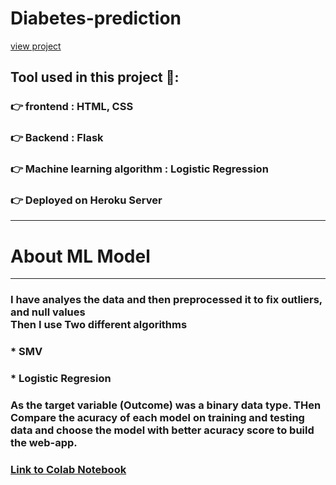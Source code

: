 # Diabetes-prediction
[view project](https://diabetes-prediction-d.herokuapp.com/)
<br>
## Tool used in this project 🔨:
### 👉 frontend : HTML, CSS 
### 👉 Backend : Flask 
### 👉 Machine learning algorithm : Logistic Regression
### 👉 Deployed on Heroku Server
***
# About ML Model
***
### I have analyes the data and then preprocessed it to fix outliers, and null values <br> Then I use Two different algorithms 
###  * SMV
###  * Logistic Regresion
###  As the target variable (Outcome) was a binary data type. THen Compare the acuracy of each model on training and testing data and choose the model with better acuracy score to build the web-app. 
### [Link to Colab Notebook](https://colab.research.google.com/drive/1vFrZznnZPB3c5A7a3lRNbqxwR2Qe0cBl)
